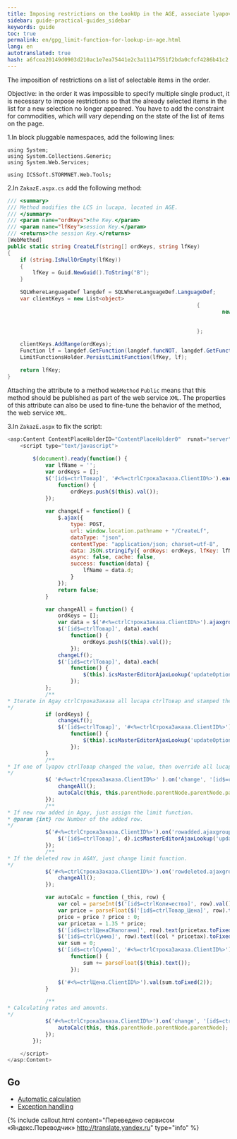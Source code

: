 ```yaml
--- 
title: Imposing restrictions on the LookUp in the AGE, associate lyapov. 
sidebar: guide-practical-guides_sidebar 
keywords: guide 
toc: true 
permalink: en/gpg_limit-function-for-lookup-in-age.html 
lang: en 
autotranslated: true 
hash: a6fcea20149d0903d210ac1e7ea75441e2c3a11147551f2bda0cfcf4286b41c2 
--- 
```


The imposition of restrictions on a list of selectable items in the order. 

Objective: in the order it was impossible to specify multiple single product, it is necessary to impose restrictions so that the already selected items in the list for a new selection no longer appeared. 
You have to add the constraint for commodities, which will vary depending on the state of the list of items on the page. 

1.In block pluggable namespaces, add the following lines: 

```
using System;
using System.Collections.Generic;
using System.Web.Services;

using ICSSoft.STORMNET.Web.Tools;
``` 

2.In `ZakazE.aspx.cs` add the following method: 

```csharp
/// <summary> 
/// Method modifies the LCS in lucapa, located in AGE. 
/// </summary> 
/// <param name="ordKeys">the Key.</param> 
/// <param name="lfKey">session Key.</param> 
/// <returns>the session Key.</returns> 
[WebMethod]
public static string CreateLf(string[] ordKeys, string lfKey)
{
	if (string.IsNullOrEmpty(lfKey))
	{
		lfKey = Guid.NewGuid().ToString("B");
	}

	SQLWhereLanguageDef langdef = SQLWhereLanguageDef.LanguageDef;
	var clientKeys = new List<object>
															{
																	new VariableDef(
																			langdef.GuidType,
																			SQLWhereLanguageDef.StormMainObjectKey)
															};

	clientKeys.AddRange(ordKeys);
	Function lf = langdef.GetFunction(langdef.funcNOT, langdef.GetFunction(langdef.funcIN, clientKeys.ToArray()));
	LimitFunctionsHolder.PersistLimitFunction(lfKey, lf);

	return lfKey;
}
``` 

Attaching the attribute to a method `WebMethod` `Public` means that this method should be published as part of the web service `XML`. The properties of this attribute can also be used to fine-tune the behavior of the method, the web service `XML`. 

3.In `ZakazE.aspx` to fix the script: 

```js
<asp:Content ContentPlaceHolderID="ContentPlaceHolder0"  runat="server" >
	<script type="text/javascript">
		
		$(document).ready(function() {
			var lfName = '';
			var ordKeys = [];
			$('[id$=ctrlТовар]', '#<%=ctrlСтрокаЗаказа.ClientID%>').each(
				function() {
					ordKeys.push($(this).val());
			});
			
			var changeLf = function() {
				$.ajax({
					type: POST,
					url: window.location.pathname + "/CreateLf",
					dataType: "json",
					contentType: "application/json; charset=utf-8",
					data: JSON.stringify({ ordKeys: ordKeys, lfKey: lfName }),
					async: false, cache: false,
					success: function(data) {
						lfName = data.d;
					}
				});
				return false;
			}

			var changeAll = function() {
				ordKeys = [];
				var data = $('#<%=ctrlСтрокаЗаказа.ClientID%>').ajaxgroupedit('getDataRows');
				$('[id$=ctrlТовар]', data).each(
					function() {
						ordKeys.push($(this).val());
					});
				changeLf();
				$('[id$=ctrlТовар]', data).each(
					function() {
						$(this).icsMasterEditorAjaxLookup('updateOptions', { lookup: { LFName: lfName } });
					});
			};
			/** 
* Iterate in Agay ctrlСтрокаЗаказа all lucapa ctrlТовар and stamped the changed limit function. 
*/
			if (ordKeys) {
				changeLf();
				$('[id$=ctrlТовар]', '#<%=ctrlСтрокаЗаказа.ClientID%>').each(
					function() {
						$(this).icsMasterEditorAjaxLookup('updateOptions', { lookup: { LFName: lfName } });
					});
			}
			/** 
* If one of lyapov ctrlТовар changed the value, then override all lucapa ctrlТовар in Agay ctrlСтрокаЗаказа. 
*/
			$( '#<%=ctrlСтрокаЗаказа.ClientID%>' ).on('change', '[id$=ctrlТовар]', function() {
				changeAll();
				autoCalc(this, this.parentNode.parentNode.parentNode.parentNode);
			});
			/** 
* If new row added in Agay, just assign the limit function. 
* @param {int} row Number of the added row. 
*/
			$('#<%=ctrlСтрокаЗаказа.ClientID%>').on('rowadded.ajaxgroupedit', function(e, d) {
				$('[id$=ctrlТовар]', d).icsMasterEditorAjaxLookup('updateOptions', { lookup: { LFName: lfName } });
			});
			/** 
* If the deleted row in AGAY, just change limit function. 
*/
			$('#<%=ctrlСтрокаЗаказа.ClientID%>').on('rowdeleted.ajaxgroupedit', function () {
				changeAll();
			});

			var autoCalc = function (_this, row) {
				var col = parseInt($('[id$=ctrlКоличество]', row).val());
				var price = parseFloat($('[id$=ctrlТовар_Цена]', row).text());
				price = price ? price : 0; 
				var pricetax = 1.35 * price;
				$('[id$=ctrlЦенаСНалогами]', row).text(pricetax.toFixed(2));
				$('[id$=ctrlСумма]', row).text((col * pricetax).toFixed(2));
				var sum = 0;
				$('[id$=ctrlСумма]', '#<%=ctrlСтрокаЗаказа.ClientID%>').each(
					function() {
						sum += parseFloat($(this).text());
					});

				$('#<%=ctrlЦена.ClientID%>').val(sum.toFixed(2));
			}

			/** 
* Calculating rates and amounts. 
*/
			$('#<%=ctrlСтрокаЗаказа.ClientID%>').on('change', '[id$=ctrlКоличество]', function (e) {
				autoCalc(this, this.parentNode.parentNode.parentNode);
			});
		});

	</script>
</asp:Content>
``` 

## Go 

* <i class="fa fa-arrow-left" aria-hidden="true"></i> [Automatic calculation](gpg_auto-calculation.html) 
* [Exception handling](gpg_set-exception.html) <i class="fa fa-arrow-right" aria-hidden="true"></i> 



{% include callout.html content="Переведено сервисом «Яндекс.Переводчик» <http://translate.yandex.ru>" type="info" %}